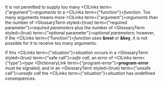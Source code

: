  



It is not permitted to supply too many <ClLinks  term={"argument"}><i>arguments</i></ClLinks> to a <ClLinks  term={"function"}><i>function</i></ClLinks>. Too many arguments means more <ClLinks  term={"argument"}><i>arguments</i></ClLinks> than the number of <GlossaryTerm styled={true} term={"required parameter"}><i>required parameters</i></GlossaryTerm> plus the number of <GlossaryTerm styled={true} term={"optional parameter"}><i>optional parameters</i></GlossaryTerm>; however, if the <ClLinks  term={"function"}><i>function</i></ClLinks> uses **&amp;rest** or **&amp;key**, it is not possible for it to receive too many arguments. 



If this <ClLinks  term={"situation"}><i>situation</i></ClLinks> occurs in a <GlossaryTerm styled={true} term={"safe call"}><i>safe call</i></GlossaryTerm>, an error of <ClLinks  term={"type"}><i>type</i></ClLinks> <DictionaryLink  term={"program-error"}><b>program-error</b></DictionaryLink> must be signaled; and in an <GlossaryTerm styled={true} term={"unsafe call"}><i>unsafe call</i></GlossaryTerm> the <ClLinks  term={"situation"}><i>situation</i></ClLinks> has undefined consequences. 



